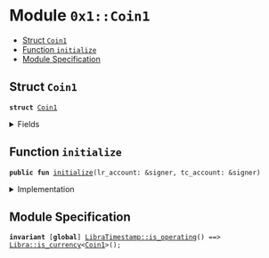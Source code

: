 
<a name="0x1_Coin1"></a>

# Module `0x1::Coin1`



-  [Struct <code><a href="Coin1.md#0x1_Coin1">Coin1</a></code>](#0x1_Coin1_Coin1)
-  [Function <code>initialize</code>](#0x1_Coin1_initialize)
-  [Module Specification](#@Module_Specification_0)


<a name="0x1_Coin1_Coin1"></a>

## Struct `Coin1`



<pre><code><b>struct</b> <a href="Coin1.md#0x1_Coin1">Coin1</a>
</code></pre>



<details>
<summary>Fields</summary>


<dl>
<dt>
<code>dummy_field: bool</code>
</dt>
<dd>

</dd>
</dl>


</details>

<a name="0x1_Coin1_initialize"></a>

## Function `initialize`



<pre><code><b>public</b> <b>fun</b> <a href="Coin1.md#0x1_Coin1_initialize">initialize</a>(lr_account: &signer, tc_account: &signer)
</code></pre>



<details>
<summary>Implementation</summary>


<pre><code><b>public</b> <b>fun</b> <a href="Coin1.md#0x1_Coin1_initialize">initialize</a>(
    lr_account: &signer,
    tc_account: &signer,
) {
    <a href="LibraTimestamp.md#0x1_LibraTimestamp_assert_genesis">LibraTimestamp::assert_genesis</a>();
    <a href="Libra.md#0x1_Libra_register_SCS_currency">Libra::register_SCS_currency</a>&lt;<a href="Coin1.md#0x1_Coin1">Coin1</a>&gt;(
        lr_account,
        tc_account,
        <a href="FixedPoint32.md#0x1_FixedPoint32_create_from_rational">FixedPoint32::create_from_rational</a>(1, 2), // exchange rate <b>to</b> <a href="LBR.md#0x1_LBR">LBR</a>
        1000000, // scaling_factor = 10^6
        100,     // fractional_part = 10^2
        b"<a href="Coin1.md#0x1_Coin1">Coin1</a>"
    );
    <a href="AccountLimits.md#0x1_AccountLimits_publish_unrestricted_limits">AccountLimits::publish_unrestricted_limits</a>&lt;<a href="Coin1.md#0x1_Coin1">Coin1</a>&gt;(lr_account);
}
</code></pre>



</details>

<a name="@Module_Specification_0"></a>

## Module Specification



<pre><code><b>invariant</b> [<b>global</b>] <a href="LibraTimestamp.md#0x1_LibraTimestamp_is_operating">LibraTimestamp::is_operating</a>() ==&gt; <a href="Libra.md#0x1_Libra_is_currency">Libra::is_currency</a>&lt;<a href="Coin1.md#0x1_Coin1">Coin1</a>&gt;();
</code></pre>
